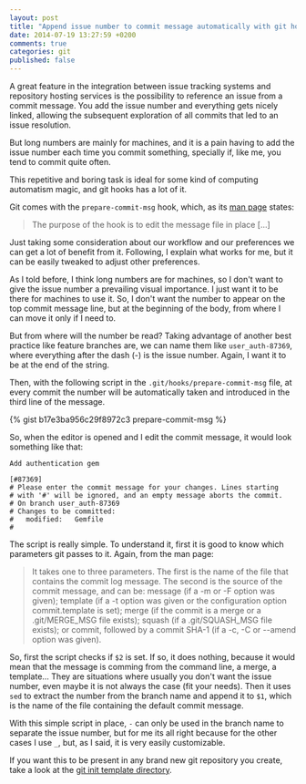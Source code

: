 ```yaml
---
layout: post
title: "Append issue number to commit message automatically with git hooks"
date: 2014-07-19 13:27:59 +0200
comments: true
categories: git
published: false
---
```

A great feature in the integration between issue tracking systems and repository hosting services is the possibility to reference an issue from a commit message. You add the issue number and everything gets nicely linked, allowing the subsequent exploration of all commits that led to an issue resolution.

But long numbers are mainly for machines, and it is a pain having to add the issue number each time you commit something, specially if, like me, you tend to commit quite often.

This repetitive and boring task is ideal for some kind of computing automatism magic, and git hooks has a lot of it.

Git comes with the `prepare-commit-msg` hook, which, as its [man page](https://www.kernel.org/pub/software/scm/git/docs/githooks.html#_prepare_commit_msg) states:

> The purpose of the hook is to edit the message file in place [...]

Just taking some consideration about our workflow and our preferences we can get a lot of benefit from it. Following, I explain what works for me, but it can be easily tweaked to adjust other preferences.

As I told before, I think long numbers are for machines, so I don't want to give the issue number a prevailing visual importance. I just want it to be there for machines to use it. So, I don't want the number to appear on the top commit message line, but at the beginning of the body, from where I can move it only if I need to.

But from where will the number be read? Taking advantage of another best practice like feature branches are, we can name them like `user_auth-87369`, where everything after the dash (-) is the issue number. Again, I want it to be at the end of the string.

Then, with the following script in the `.git/hooks/prepare-commit-msg` file, at every commit the number will be automatically taken and introduced in the third line of the message.

{% gist b17e3ba956c29f8972c3 prepare-commit-msg %}

So, when the editor is opened and I edit the commit message, it would look something like that:

    Add authentication gem
    
    [#87369]
    # Please enter the commit message for your changes. Lines starting
    # with '#' will be ignored, and an empty message aborts the commit.
    # On branch user_auth-87369
    # Changes to be committed:
    #	modified:   Gemfile
    #

The script is really simple. To understand it, first it is good to know which parameters git passes to it. Again, from the man page:

> It takes one to three parameters. The first is the name of the file that
> contains the commit log message. The second is the source of the commit
> message, and can be: message (if a -m or -F option was given); template (if a
> -t option was given or the configuration option commit.template is set); merge
> (if the commit is a merge or a .git/MERGE_MSG file exists); squash (if a
> .git/SQUASH_MSG file exists); or commit, followed by a commit SHA-1 (if a -c,
> -C or --amend option was given).

So, first the script checks if `$2` is set. If so, it does nothing, because it would mean that the message is comming from the command line, a merge, a template... They are situations where usually you don't want the issue number, even maybe it is not always the case (fit your needs). Then it uses `sed` to extract the number from the branch name and append it to `$1`, which is the name of the file containing the default commit message.

With this simple script in place, `-` can only be used in the branch name to separate the issue number, but for me its all right because for the other cases I use `_`, but, as I said, it is very easily customizable.

If you want this to be present in any brand new git repository you create, take a look at the [git init template directory](https://www.kernel.org/pub/software/scm/git/docs/git-init.html#_template_directory).
